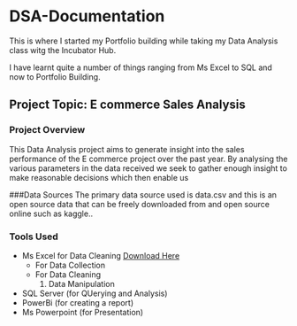 # DSA-Documentation
This is where I started my Portfolio building while taking my Data Analysis class witg the Incubator Hub.

I have learnt quite a number of things ranging from Ms Excel to SQL and now to Portfolio Building.

## Project Topic: E commerce Sales Analysis

### Project Overview
This Data Analysis project aims to generate insight into the sales performance of the E commerce project over the past year. By analysing the various parameters in the data received we seek to gather enough insight to make reasonable decisions which then enable us 

###Data Sources
The primary data source used is data.csv and this is an open source data that can be freely downloaded from and open source online such as kaggle..

### Tools Used
- Ms Excel for Data Cleaning [Download Here](www.microsoft.com)
    - For Data Collection
    - For Data Cleaning
        1. Data Manipulation
- SQL Server (for QUerying and Analysis)
- PowerBi (for creating a report)
- Ms Powerpoint (for Presentation)
